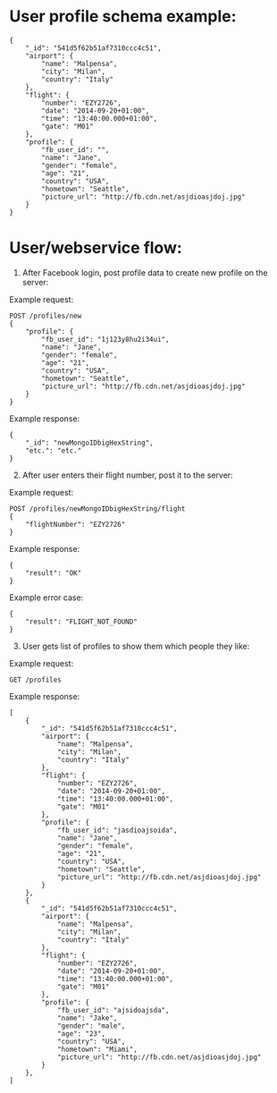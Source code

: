 User profile schema example:
==

```
{
	"_id": "541d5f62b51af7310ccc4c51",
	"airport": {
		"name": "Malpensa",
		"city": "Milan",
		"country": "Italy"
	},
	"flight": {
		"number": "EZY2726",
		"date": "2014-09-20+01:00",
		"time": "13:40:00.000+01:00",
		"gate": "M01"
	},
	"profile": {
		"fb_user_id": "",
		"name": "Jane",
		"gender": "female",
		"age": "21",
		"country": "USA",
		"hometown": "Seattle",
		"picture_url": "http://fb.cdn.net/asjdioasjdoj.jpg"
	}
}
```

User/webservice flow:
==

1) After Facebook login, post profile data to create new profile on the server:

Example request:
```
POST /profiles/new
{
	"profile": {
		"fb_user_id": "1j123y8hu2i34ui",
		"name": "Jane",
		"gender": "female",
		"age": "21",
		"country": "USA",
		"hometown": "Seattle",
		"picture_url": "http://fb.cdn.net/asjdioasjdoj.jpg"
	}
}
```

Example response:
```
{
	"_id": "newMongoIDbigHexString",
	"etc.": "etc."
}
```

2) After user enters their flight number, post it to the server:

Example request:
```
POST /profiles/newMongoIDbigHexString/flight
{
	"flightNumber": "EZY2726"
}
```

Example response:
```
{
	"result": "OK"
}
```

Example error case:
```
{
	"result": "FLIGHT_NOT_FOUND"
}
```

3) User gets list of profiles to show them which people they like:

Example request:
```
GET /profiles
```

Example response:
```
[
	{
		"_id": "541d5f62b51af7310ccc4c51",
		"airport": {
			"name": "Malpensa",
			"city": "Milan",
			"country": "Italy"
		},
		"flight": {
			"number": "EZY2726",
			"date": "2014-09-20+01:00",
			"time": "13:40:00.000+01:00",
			"gate": "M01"
		},
		"profile": {
			"fb_user_id": "jasdioajsoida",
			"name": "Jane",
			"gender": "female",
			"age": "21",
			"country": "USA",
			"hometown": "Seattle",
			"picture_url": "http://fb.cdn.net/asjdioasjdoj.jpg"
		}
	},
	{
		"_id": "541d5f62b51af7310ccc4c51",
		"airport": {
			"name": "Malpensa",
			"city": "Milan",
			"country": "Italy"
		},
		"flight": {
			"number": "EZY2726",
			"date": "2014-09-20+01:00",
			"time": "13:40:00.000+01:00",
			"gate": "M01"
		},
		"profile": {
			"fb_user_id": "ajsidoajsda",
			"name": "Jake",
			"gender": "male",
			"age": "23",
			"country": "USA",
			"hometown": "Miami",
			"picture_url": "http://fb.cdn.net/asjdioasjdoj.jpg"
		}
	},	
]
```
